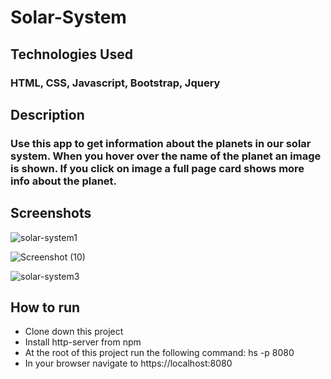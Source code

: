 # Solar-System

## Technologies Used

### HTML, CSS, Javascript, Bootstrap, Jquery

## Description

### Use this app to get information about the planets in our solar system. When you hover over the name of the planet an image is shown. If you click on image a full page card shows more info about the planet.

## Screenshots
![solar-system1](https://user-images.githubusercontent.com/51214463/67115117-0f4a4680-f1a3-11e9-9fe9-4c7ff430f3a1.PNG)

![Screenshot (10)](https://user-images.githubusercontent.com/51214463/67114987-c85c5100-f1a2-11e9-985c-676f5e66070f.png)

![solar-system3](https://user-images.githubusercontent.com/51214463/67115047-e9bd3d00-f1a2-11e9-9aaa-d81e22bcec71.PNG)


## How to run

* Clone down this project
* Install http-server from npm
* At the root of this project run the following command: hs -p 8080
* In your browser navigate to https://localhost:8080
